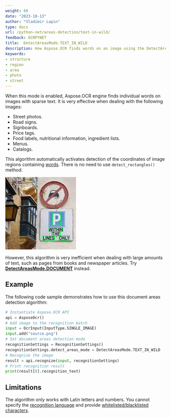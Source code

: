 ```yaml
---
weight: 60
date: "2023-10-13"
author: "Vladimir Lapin"
type: docs
url: /python-net/areas-detection/text-in-wild/
feedback: OCRPYNET
title:  DetectAreasMode.TEXT_IN_WILD
description: How Aspose.OCR finds words on an image using the DetectAreasMode.TEXT_IN_WILD algorithm.
keywords:
- structure
- region
- area
- photo
- street
---
```


When this mode is enabled, Aspose.OCR engine finds individual words on images with sparse text. It is very effective when dealing with the following images:

- Street photos.
- Road signs.
- Signboards.
- Price tags.
- Food labels, nutritional information, ingredient lists.
- Menus.
- Catalogs.

This algorithm automatically activates detection of the coordinates of image regions containing [words](/ocr/python-net/image-regions-word-find/). There is no need to use `detect_rectangles()` method.

![Text-in-wild structure detection algorithm](label-regions.png)

However, this algorithm is very inefficient when dealing with large amounts of text, such as pages from books and newspaper articles. Try [**DetectAreasMode.DOCUMENT**](/ocr/python-net/areas-detection/document/) instead.

## Example

The following code sample demonstrates how to use this document areas detection algorithm:

```python
# Instantiate Aspose.OCR API
api = AsposeOcr()
# Add image to the recognition batch
input = OcrInput(InputType.SINGLE_IMAGE)
input.add("source.png")
# Set document areas detection mode
recognitionSettings = RecognitionSettings()
recognitionSettings.detect_areas_mode = DetectAreasMode.TEXT_IN_WILD
# Recognize the image
result = api.recognize(input, recognitionSettings)
# Print recognition result
print(result[0].recognition_text)
```

## Limitations

The algorithm only works with Latin letters and numbers. You cannot specify the [recognition language](/ocr/python-net/languages/) and provide [whitelisted/blacklisted characters](/ocr/python-net/recognition-settings-common/). 
